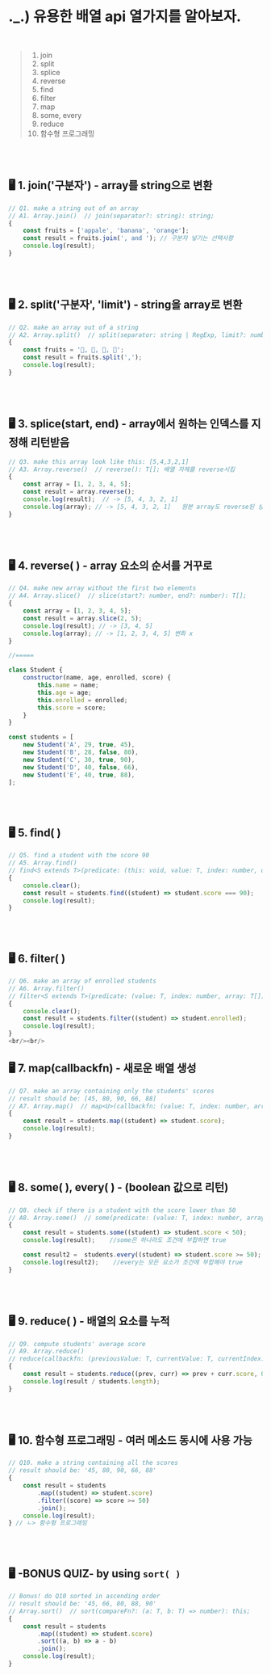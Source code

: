 # ._.) 유용한 배열 api 열가지를 알아보자.
<br/>

> 1. join
> 2. split
> 3. splice
> 4. reverse
> 5. find
> 6. filter
> 7. map
> 8. some, every
> 9. reduce
> 10. 함수형 프로그래밍 
 
<br/><br/>

## 🖥 1. join('구분자') - array를 string으로 변환
```js
// Q1. make a string out of an array
// A1. Array.join()  // join(separator?: string): string;
{
    const fruits = ['appale', 'banana', 'orange'];
    const result = fruits.join(', and '); // 구분자 넣기는 선택사항
    console.log(result);
}
 ```
<br/><br/>

## 🖥 2. split('구분자', 'limit') - string을 array로 변환
```js
// Q2. make an array out of a string
// A2. Array.split()  // split(separator: string | RegExp, limit?: number): string[];
{
    const fruits = '🍎, 🥝, 🍋, 🍉';
    const result = fruits.split(','); 
    console.log(result);
}
 ```
<br/><br/>

## 🖥 3. splice(start, end) - array에서 원하는 인덱스를 지정해 리턴받음
```js
// Q3. make this array look like this: [5,4,3,2,1]
// A3. Array.reverse()  // reverse(): T[]; 배열 자체를 reverse시킴
{
    const array = [1, 2, 3, 4, 5];
    const result = array.reverse();
    console.log(result);  // -> [5, 4, 3, 2, 1]
    console.log(array); // -> [5, 4, 3, 2, 1]   원본 array도 reverse된 상태
}
 ```
<br/><br/>

## 🖥 4. reverse( ) - array 요소의 순서를 거꾸로
```js
// Q4. make new array without the first two elements
// A4. Array.slice()  // slice(start?: number, end?: number): T[];
{
    const array = [1, 2, 3, 4, 5];
    const result = array.slice(2, 5);
    console.log(result); // -> [3, 4, 5]
    console.log(array); // -> [1, 2, 3, 4, 5] 변화 x
}

//=====

class Student {
    constructor(name, age, enrolled, score) {
        this.name = name;
        this.age = age;
        this.enrolled = enrolled;
        this.score = score;
    }
}

const students = [
    new Student('A', 29, true, 45),
    new Student('B', 28, false, 80),
    new Student('C', 30, true, 90),
    new Student('D', 40, false, 66),
    new Student('E', 40, true, 88),
];
```
<br/><br/>

## 🖥 5. find( )
```js
// Q5. find a student with the score 90
// A5. Array.find()  
// find<S extends T>(predicate: (this: void, value: T, index: number, obj: T[]) => value is S, thisArg?: any): S | undefined;
{
    console.clear();
    const result = students.find((student) => student.score === 90);
    console.log(result);
}
```
<br/><br/>

## 🖥 6. filter( )
```js
// Q6. make an array of enrolled students
// A6. Array.filter()  
// filter<S extends T>(predicate: (value: T, index: number, array: T[]) => value is S, thisArg?: any): S[];
{
    console.clear();
    const result = students.filter((student) => student.enrolled);
    console.log(result);
}
<br/><br/>
```

## 🖥 7. map(callbackfn) - 새로운 배열 생성
```js
// Q7. make an array containing only the students' scores
// result should be: [45, 80, 90, 66, 88]
// A7. Array.map()  // map<U>(callbackfn: (value: T, index: number, array: T[]) => U, thisArg?: any): U[];
{
    const result = students.map((student) => student.score);
    console.log(result);
}
```
<br/><br/>

## 🖥 8. some( ), every( ) - (boolean 값으로 리턴)
```js
// Q8. check if there is a student with the score lower than 50
// A8. Array.some()  // some(predicate: (value: T, index: number, array: T[]) => unknown, thisArg?: any): boolean;
{
    const result = students.some((student) => student.score < 50);
    console.log(result);    //some은 하나라도 조건에 부합하면 true

    const result2 =  students.every((student) => student.score >= 50);
    console.log(result2);    //every는 모든 요소가 조건에 부합해야 true
}
 ```
<br/><br/>

## 🖥 9. reduce( ) - 배열의 요소를 누적
```js
// Q9. compute students' average score
// A9. Array.reduce()  
// reduce(callbackfn: (previousValue: T, currentValue: T, currentIndex: number, array: T[]) => T): T;
{
    const result = students.reduce((prev, curr) => prev + curr.score, 0);
    console.log(result / students.length);
}
 ```
<br/><br/>

## 🖥 10. 함수형 프로그래밍 - 여러 메소드 동시에 사용 가능
```js
// Q10. make a string containing all the scores
// result should be: '45, 80, 90, 66, 88'
{
    const result = students
        .map((student) => student.score)
        .filter((score) => score >= 50)
        .join();
    console.log(result);
} // ㄴ> 함수형 프로그래밍
```
<br/><br/>

## 🖥 -BONUS QUIZ-   by using `sort( )`
```js
// Bonus! do Q10 sorted in ascending order
// result should be: '45, 66, 80, 88, 90'
// Array.sort()  // sort(compareFn?: (a: T, b: T) => number): this;
{
    const result = students
        .map((student) => student.score)
        .sort((a, b) => a - b)
        .join();
    console.log(result);
}
```
